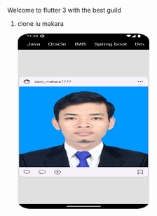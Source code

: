 Welcome to flutter 3 with the best guild
1. clone iu makara

   <img alt="img.png" height="400" src="img.png" width="300"/>
